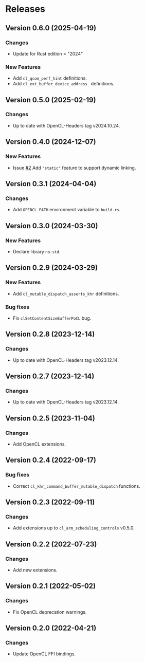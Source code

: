 # Releases

## Version 0.6.0 (2025-04-19)

### Changes

* Update for Rust edition = "2024"

### New Features

* Add `cl_qcom_perf_hint` definitions.
* Add `cl_ext_buffer_device_address ` definitions.

## Version 0.5.0 (2025-02-19)

### Changes

* Up to date with OpenCL-Headers tag v2024.10.24.

## Version 0.4.0 (2024-12-07)

### New Features

* Issue [#2](https://github.com/kenba/opencl-sys-rs/issues/2) Add `"static"`
feature to support dynamic linking.

## Version 0.3.1 (2024-04-04)

### Changes

* Add `OPENCL_PATH` environment variable to `build.rs`.

## Version 0.3.0 (2024-03-30)

### New Features

* Declare library `no-std`.

## Version 0.2.9 (2024-03-29)

### New Features

* Add `cl_mutable_dispatch_asserts_khr` definitions.

### Bug fixes

* Fix `clSetContentSizeBufferPoCL` bug.

## Version 0.2.8 (2023-12-14)

### Changes

* Up to date with OpenCL-Headers tag v2023.12.14.

## Version 0.2.7 (2023-12-14)

### Changes

* Up to date with OpenCL-Headers tag v2023.12.14.

## Version 0.2.5 (2023-11-04)

### Changes

* Add OpenCL extensions.

## Version 0.2.4 (2022-09-17)

### Bug fixes

* Correct `cl_khr_command_buffer_mutable_dispatch` functions.

## Version 0.2.3 (2022-09-11)

### Changes

* Add extensions up to `cl_arm_scheduling_controls` v0.5.0.

## Version 0.2.2 (2022-07-23)

### Changes

* Add new extensions.

## Version 0.2.1 (2022-05-02)

### Changes

* Fix OpenCL deprecation warnings.

## Version 0.2.0 (2022-04-21)

### Changes

* Update OpenCL FFI bindings.

